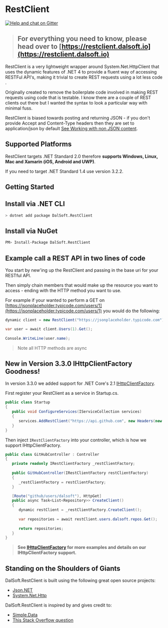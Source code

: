 # RestClient

[![Help and chat on Gitter](https://badges.gitter.im/Join%20Chat.svg)](https://gitter.im/DalSoft-RestClient)

> ## **For everything you need to know, please head over to [https://restclient.dalsoft.io](https://restclient.dalsoft.io)**

RestClient is a very lightweight wrapper around System.Net.HttpClient that uses the dynamic features of .NET 4 to provide a fluent way of accessing RESTFul API's, making it trivial to create REST requests using a lot less code . 

Originally created to remove the boilerplate code involved in making REST requests using code that is testable. I know there are a couple of  REST clients out there but I wanted the syntax to look a particular way with minimal fuss.

RestClient is biased towards posting and returning JSON - if you don't provide Accept and Content-Type headers then they are set to application/json by default [See Working with non JSON content](https://restclient.dalsoft.io/docs/content-other-than-json/).

## Supported Platforms

RestClient targets .NET Standard 2.0 therefore **supports Windows, Linux, Mac and Xamarin (iOS, Android and UWP)**.

If you need to target .NET Standard 1.4 use version 3.2.2.

## Getting Started

## Install via .NET CLI

```bash
> dotnet add package DalSoft.RestClient
```

## Install via NuGet

```bash
PM> Install-Package DalSoft.RestClient
```

## Example call a REST API in two lines of code

You start by new'ing up the RestClient and passing in the base uri for your RESTful API. 

Then simply chain members that would make up the resource you want to access - ending with the HTTP method you want to use. 

For example if your wanted to perform a GET on [https://jsonplaceholder.typicode.com/users/1](https://jsonplaceholder.typicode.com/users/1) you would do the following:

```cs
dynamic client = new RestClient("https://jsonplaceholder.typicode.com");

var user = await client.Users(1).Get();
   
Console.WriteLine(user.name);
```
> Note all HTTP methods are async
 
## New in Version 3.3.0 IHttpClientFactory Goodness!

In version 3.3.0 we added support for .NET Core's 2.1 [IHttpClientFactory](https://www.stevejgordon.co.uk/introduction-to-httpclientfactory-aspnetcore). 

First register your RestClient as a service in Startup.cs.
```cs
public class Startup
{
   public void ConfigureServices(IServiceCollection services)
   {
      services.AddRestClient("https://api.github.com", new Headers(new { UserAgent = "MyClient" }));
   }
}
```

Then inject `IRestClientFactory` into your controller, which is how we support IHttpClientFactory.
```cs
public class GitHubController : Controller
{
   private readonly IRestClientFactory _restClientFactory;
        
   public GitHubController(IRestClientFactory restClientFactory)
   {
      _restClientFactory = restClientFactory;
   }

   [Route("github/users/dalsoft"), HttpGet]
   public async Task<List<Repository>> CreateClient()
   {
      dynamic restClient = _restClientFactory.CreateClient();
            
      var repositories = await restClient.users.dalsoft.repos.Get();
            
      return repositories;
   }
}
```

> **See [IHttpClientFactory](/docs/ihttpclientfactory/) for more examples and details on our IHttpClientFactory support.**
 

## Standing on the Shoulders of Giants

DalSoft.RestClient is built using the following great open source projects:
* [Json.NET](http://www.newtonsoft.com/json)
* [System.Net.Http](https://github.com/dotnet/corefx/tree/master/src/System.Net.Http)

DalSoft.RestClient is inspired by and gives credit to:
* [Simple.Data](http://simplefx.org/simpledata/docs/index.html)
* [This Stack Overflow question](http://stackoverflow.com/questions/12634250/possible-to-get-chained-value-of-dynamicobject)

